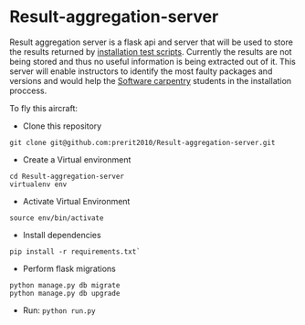 # Result-aggregation-server

Result aggregation server is a flask api and server that will be used to store the results returned by [installation test scripts](https://github.com/wking/swc-setup-installation-test). Currently the results are not being stored and thus no useful information is being extracted out of it.
This server will enable instructors to identify the most faulty packages and versions and would help the [Software carpentry](http://software-carpentry.org/) students in the installation proccess.

To fly this aircraft:

* Clone this repository
```
git clone git@github.com:prerit2010/Result-aggregation-server.git
```

* Create a Virtual environment
```
cd Result-aggregation-server
virtualenv env
```
* Activate Virtual Environment
```
source env/bin/activate
```
* Install dependencies
```
pip install -r requirements.txt`
```
* Perform flask migrations
```
python manage.py db migrate
python manage.py db upgrade
```
* Run:
`python run.py`